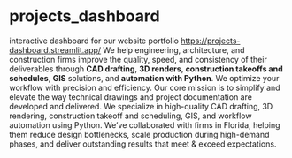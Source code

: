# projects_dashboard
interactive dashboard for our website portfolio https://projects-dashboard.streamlit.app/
We help engineering, architecture, and construction firms improve the quality, speed, and consistency of their deliverables through **CAD drafting**, **3D renders**, **construction takeoffs and schedules**, **GIS** solutions, and **automation with Python**. We optimize your workflow with precision and efficiency. Our core mission is to simplify and elevate the way technical drawings and project documentation are developed and delivered. We specialize in high-quality CAD drafting, 3D rendering, construction takeoff and scheduling, GIS, and workflow automation using Python. We’ve collaborated with firms in Florida, helping them reduce design bottlenecks, scale production during high-demand phases, and deliver outstanding results that meet & exceed expectations.
